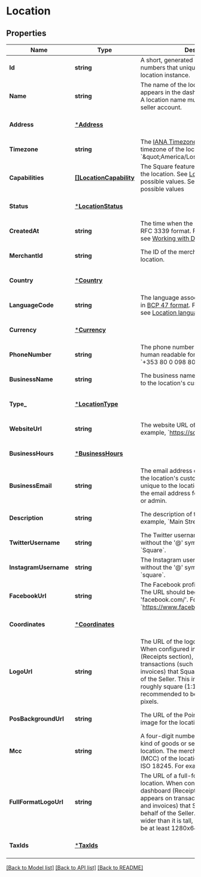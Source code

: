 # Location

## Properties
Name | Type | Description | Notes
------------ | ------------- | ------------- | -------------
**Id** | **string** | A short, generated string of letters and numbers that uniquely identifies this location instance. | [optional] [default to null]
**Name** | **string** | The name of the location. This information appears in the dashboard as the nickname. A location name must be unique within a seller account. | [optional] [default to null]
**Address** | [***Address**](Address.md) |  | [optional] [default to null]
**Timezone** | **string** | The [IANA Timezone](https://www.iana.org/time-zones) identifier for the timezone of the location. For example, &#x60;\&quot;America/Los_Angeles\&quot;&#x60;. | [optional] [default to null]
**Capabilities** | [**[]LocationCapability**](LocationCapability.md) | The Square features that are enabled for the location. See [LocationCapability](entity:LocationCapability) for possible values. See [LocationCapability](#type-locationcapability) for possible values | [optional] [default to null]
**Status** | [***LocationStatus**](LocationStatus.md) |  | [optional] [default to null]
**CreatedAt** | **string** | The time when the location was created, in RFC 3339 format. For more information, see [Working with Dates](https://developer.squareup.com/docs/build-basics/working-with-dates). | [optional] [default to null]
**MerchantId** | **string** | The ID of the merchant that owns the location. | [optional] [default to null]
**Country** | [***Country**](Country.md) |  | [optional] [default to null]
**LanguageCode** | **string** | The language associated with the location, in [BCP 47 format](https://tools.ietf.org/html/bcp47#appendix-A). For more information, see [Location language code](https://developer.squareup.com/docs/locations-api#location-language-code). | [optional] [default to null]
**Currency** | [***Currency**](Currency.md) |  | [optional] [default to null]
**PhoneNumber** | **string** | The phone number of the location in human readable format. For example, &#x60;+353 80 0 098 8099&#x60;. | [optional] [default to null]
**BusinessName** | **string** | The business name of the location, visible to the location&#x27;s customers. | [optional] [default to null]
**Type_** | [***LocationType**](LocationType.md) |  | [optional] [default to null]
**WebsiteUrl** | **string** | The website URL of the location.  For example, &#x60;https://squareup.com&#x60;. | [optional] [default to null]
**BusinessHours** | [***BusinessHours**](BusinessHours.md) |  | [optional] [default to null]
**BusinessEmail** | **string** | The email address of the location, visible to the location&#x27;s customers.  This can be unique to the location, and is not always the email address for the business owner or admin. | [optional] [default to null]
**Description** | **string** | The description of the location. For example, &#x60;Main Street location&#x60;. | [optional] [default to null]
**TwitterUsername** | **string** | The Twitter username of the location without the &#x27;@&#x27; symbol. For example, &#x60;Square&#x60;. | [optional] [default to null]
**InstagramUsername** | **string** | The Instagram username of the location without the &#x27;@&#x27; symbol. For example, &#x60;square&#x60;. | [optional] [default to null]
**FacebookUrl** | **string** | The Facebook profile URL of the location. The URL should begin with &#x27;facebook.com/&#x27;. For example, &#x60;https://www.facebook.com/square&#x60;. | [optional] [default to null]
**Coordinates** | [***Coordinates**](Coordinates.md) |  | [optional] [default to null]
**LogoUrl** | **string** | The URL of the logo image for the location. When configured in the Seller dashboard (Receipts section), the logo appears on transactions (such as receipts and invoices) that Square generates on behalf of the Seller. This image should have a roughly square (1:1) aspect ratio  and is recommended to be at least 200x200 pixels. | [optional] [default to null]
**PosBackgroundUrl** | **string** | The URL of the Point of Sale background image for the location. | [optional] [default to null]
**Mcc** | **string** | A four-digit number that describes the kind of goods or services sold at the location. The merchant category code (MCC) of the location is standardized by ISO 18245. For example, &#x60;5045&#x60;. | [optional] [default to null]
**FullFormatLogoUrl** | **string** | The URL of a full-format logo image for the location. When configured in the Seller dashboard (Receipts section), the logo appears on transactions (such as receipts and invoices) that Square generates on behalf of the Seller. This image can be wider than it is tall, and is recommended to be at least 1280x648 pixels. | [optional] [default to null]
**TaxIds** | [***TaxIds**](TaxIds.md) |  | [optional] [default to null]

[[Back to Model list]](../README.md#documentation-for-models) [[Back to API list]](../README.md#documentation-for-api-endpoints) [[Back to README]](../README.md)

